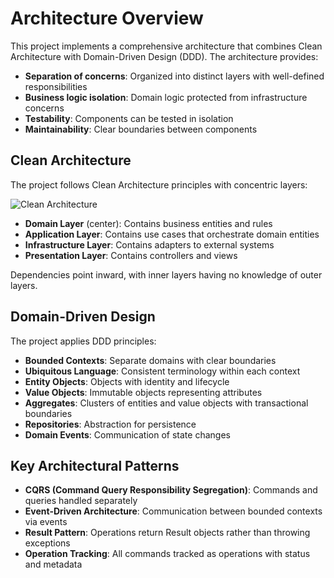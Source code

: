 # Architecture Overview

This project implements a comprehensive architecture that combines Clean Architecture with Domain-Driven Design (DDD). The architecture provides:

- **Separation of concerns**: Organized into distinct layers with well-defined responsibilities
- **Business logic isolation**: Domain logic protected from infrastructure concerns
- **Testability**: Components can be tested in isolation
- **Maintainability**: Clear boundaries between components

## Clean Architecture

The project follows Clean Architecture principles with concentric layers:

![Clean Architecture](https://blog.cleancoder.com/uncle-bob/images/2012-08-13-the-clean-architecture/CleanArchitecture.jpg)

- **Domain Layer** (center): Contains business entities and rules
- **Application Layer**: Contains use cases that orchestrate domain entities
- **Infrastructure Layer**: Contains adapters to external systems
- **Presentation Layer**: Contains controllers and views

Dependencies point inward, with inner layers having no knowledge of outer layers.

## Domain-Driven Design

The project applies DDD principles:

- **Bounded Contexts**: Separate domains with clear boundaries
- **Ubiquitous Language**: Consistent terminology within each context
- **Entity Objects**: Objects with identity and lifecycle
- **Value Objects**: Immutable objects representing attributes
- **Aggregates**: Clusters of entities and value objects with transactional boundaries
- **Repositories**: Abstraction for persistence
- **Domain Events**: Communication of state changes

## Key Architectural Patterns

- **CQRS (Command Query Responsibility Segregation)**: Commands and queries handled separately
- **Event-Driven Architecture**: Communication between bounded contexts via events
- **Result Pattern**: Operations return Result objects rather than throwing exceptions
- **Operation Tracking**: All commands tracked as operations with status and metadata